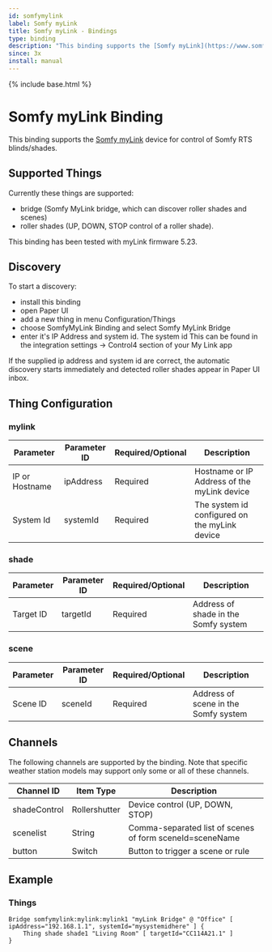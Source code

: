 ```yaml
---
id: somfymylink
label: Somfy myLink
title: Somfy myLink - Bindings
type: binding
description: "This binding supports the [Somfy myLink](https://www.somfysystems.com/en-us/products/1811403/mylink-) device for control of Somfy RTS blinds/shades."
since: 3x
install: manual
---
```


<!-- Attention authors: Do not edit directly. Please add your changes to the appropriate source repository -->

{% include base.html %}

# Somfy myLink Binding

This binding supports the [Somfy myLink](https://www.somfysystems.com/en-us/products/1811403/mylink-) device for control of Somfy RTS blinds/shades.

## Supported Things

Currently these things are supported:

- bridge (Somfy MyLink bridge, which can discover roller shades and scenes)
- roller shades (UP, DOWN, STOP control of a roller shade).

This binding has been tested with myLink firmware 5.23.

## Discovery

To start a discovery:
 
- install this binding
- open Paper UI
- add a new thing in menu Configuration/Things
- choose SomfyMyLink Binding and select Somfy MyLink Bridge
- enter it's IP Address and system id. The system id This can be found in the integration settings -> Control4 section of your My Link app
 
If the supplied ip address and system id are correct, the automatic discovery starts immediately and detected roller shades appear in Paper UI inbox.

## Thing Configuration

### mylink

| Parameter        | Parameter ID      | Required/Optional | Description |
|------------------|-------------------|-------------------|-------------|
| IP or Hostname   | ipAddress         | Required          | Hostname or IP Address of the myLink device |
| System Id        | systemId          | Required          | The system id configured on the myLink device  |

### shade

| Parameter        | Parameter ID      | Required/Optional | Description |
|------------------|-------------------|-------------------|-------------|
| Target ID        | targetId          | Required          | Address of shade in the Somfy system |

### scene

| Parameter        | Parameter ID      | Required/Optional | Description |
|------------------|-------------------|-------------------|-------------|
| Scene ID         | sceneId           | Required          | Address of scene in the Somfy system |

## Channels

The following channels are supported by the binding. Note that specific weather station models may support only some or all of these channels.

| Channel ID                      | Item Type               | Description                                                   |
|---------------------------------|-------------------------|---------------------------------------------------------------|
| shadeControl                    | Rollershutter           | Device control (UP, DOWN, STOP)                               |
| scenelist                       | String                  | Comma-separated list of scenes of form sceneId=sceneName      |
| button                          | Switch                  | Button to trigger a scene or rule                             |

## Example

### Things

```
Bridge somfymylink:mylink:mylink1 "myLink Bridge" @ "Office" [ ipAddress="192.168.1.1", systemId="mysystemidhere" ] {
    Thing shade shade1 "Living Room" [ targetId="CC114A21.1" ]
}
```